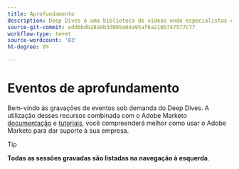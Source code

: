 ```yaml
---
title: Aprofundamento
description: Deep Dives é uma biblioteca de vídeos onde especialistas e colegas compartilharam seus pensamentos e ideias sobre como usar melhor o Adobe Marketo.
source-git-commit: edd0bdb28a9b3d065a64a95af6a216b747577c77
workflow-type: tm+mt
source-wordcount: '83'
ht-degree: 0%

---
```


# Eventos de aprofundamento

Bem-vindo às gravações de eventos sob demanda do Deep Dives. A utilização desses recursos combinada com o Adobe Marketo [documentação](https://experienceleague.adobe.com/docs/marketo-engage.html) e [tutoriais](https://experienceleague.adobe.com/docs/marketo-learn/tutorials/overview.html), você compreenderá melhor como usar o Adobe Marketo para dar suporte à sua empresa.

>[!TIP]
>
>**Todas as sessões gravadas são listadas na navegação à esquerda**.
